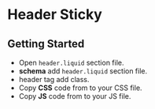 # Header Sticky

## Getting Started

- Open `header.liquid` section file.
- **schema** add `header.liquid` section file.
- header tag add class.
- Copy **CSS** code from to your CSS file.
- Copy **JS** code from to your JS file.